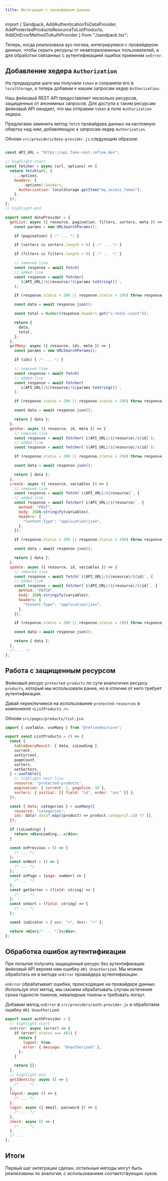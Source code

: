 ```yaml
---
title: Интеграция с провайдером данных
---
```


import { Sandpack, AddAuthenticationToDataProvider, AddProtectedProductsResourceToListProducts, AddOnErrorMethodToAuthProvider } from "./sandpack.tsx";

<Sandpack>

Теперь, когда реализована ауз-логика, интегрируемся с провайдером данных, чтобы скрыть ресурсы от неавторизованных пользователей, а для обработки связанных с аутентификацией ошибок применим `onError`.

## Добавление хедера `Authorization`

На предыдущем шаге мы получали `token` и сохраняли его в `localStorage`, а теперь добавим к нашим запросам хедер `Authorization`.

Наш фейковый REST API предоставляет несколько ресурсов, защищенных от анонимных запросов. Для доступа к таким ресурсам фейковый API ожидает, что мы отправим `token` в поле `Authorization` хедера.

Предлагаем заменить метод `fetch` провайдера данных на кастомную обертку над ним, добавляющую к запросам хедер `Authorization`.

Обнови `src/providers/data-provider.js` следующим образом:

```js title="src/providers/data-provider.js"

const API_URL = "https://api.fake-rest.refine.dev";

// highlight-start
const fetcher = async (url, options) => {
  return fetch(url, {
    ...options,
    headers: {
      ...options?.headers,
      Authorization: localStorage.getItem("my_access_token"),
    },
  });
};
// highlight-end

export const dataProvider = {
  getList: async ({ resource, pagination, filters, sorters, meta }) => {
    const params = new URLSearchParams();

    if (pagination) { /* ... */ }

    if (sorters && sorters.length > 0) { /* ... */ }

    if (filters && filters.length > 0) { /* ... */ }

    // removed-line
    const response = await fetch(
    // added-line
    const response = await fetcher(
      `${API_URL}/${resource}?${params.toString()}`,
    );

    if (response.status < 200 || response.status > 299) throw response;

    const data = await response.json();

    const total = Number(response.headers.get("x-total-count"));

    return {
      data,
      total,
    };
  },
  getMany: async ({ resource, ids, meta }) => {
    const params = new URLSearchParams();

    if (ids) { /* ... */ }

    // removed-line
    const response = await fetch(
    // added-line
    const response = await fetcher(
      `${API_URL}/${resource}?${params.toString()}`,
    );

    if (response.status < 200 || response.status > 299) throw response;

    const data = await response.json();

    return { data };
  },
  getOne: async ({ resource, id, meta }) => {
    // removed-line
    const response = await fetcher(`${API_URL}/${resource}/${id}`);
    // added-line
    const response = await fetcher(`${API_URL}/${resource}/${id}`);

    if (response.status < 200 || response.status > 299) throw response;

    const data = await response.json();

    return { data };
  },
  create: async ({ resource, variables }) => {
    // removed-line
    const response = await fetch(`${API_URL}/${resource}`, {
    // added-line
    const response = await fetcher(`${API_URL}/${resource}`, {
      method: "POST",
      body: JSON.stringify(variables),
      headers: {
        "Content-Type": "application/json",
      },
    });

    if (response.status < 200 || response.status > 299) throw response;

    const data = await response.json();

    return { data };
  },
  update: async ({ resource, id, variables }) => {
    // removed-line
    const response = await fetch(`${API_URL}/${resource}/${id}`, {
    // added-line
    const response = await fetcher(`${API_URL}/${resource}/${id}`, {
      method: "PATCH",
      body: JSON.stringify(variables),
      headers: {
        "Content-Type": "application/json",
      },
    });

    if (response.status < 200 || response.status > 299) throw response;

    const data = await response.json();

    return { data };
  },
  /* ... */
};
```

<AddAuthenticationToDataProvider />

## Работа с защищенным ресурсом

Фейковый ресурс `protected-products` по сути аналогичен ресурсу `products`, который мы использовали ранее, но в отличие от него требует аутентификации.

Давай переключимся на использование `protected-resources` в компоненте `<ListProducts />`.

Обнови `src/pages/products/list.jsx`:

```jsx title="src/pages/products/list.jsx"
import { useTable, useMany } from "@refinedev/core";

export const ListProducts = () => {
  const {
    tableQueryResult: { data, isLoading },
    current,
    setCurrent,
    pageCount,
    sorters,
    setSorters,
  } = useTable({
    // highlight-next-line
    resource: "protected-products",
    pagination: { current: 1, pageSize: 10 },
    sorters: { initial: [{ field: "id", order: "asc" }] },
  });

  const { data: categories } = useMany({
    resource: "categories",
    ids: data?.data?.map((product) => product.category?.id) ?? [],
  });

  if (isLoading) {
    return <div>Loading...</div>;
  }

  const onPrevious = () => {
    /* ... */
  };
  const onNext = () => {
    /* ... */
  };
  const onPage = (page: number) => {
    /* ... */
  };
  const getSorter = (field: string) => {
    /* ... */
  };
  const onSort = (field: string) => {
    /* ... */
  };

  const indicator = { asc: "⬆️", desc: "⬇️" };

  return <div>{/* ... */}</div>;
};
```

<AddProtectedProductsResourceToListProducts />

## Обработка ошибок аутентификации

При попытке получить защищенный ресурс без аутентификации фейковый API вернем нам ошибку `401 Unauthorized`. Мы можем обработать ее в методе `onError` провайдера аутентификации.

`onError` обрабатывает ошибки, происходящие на провайдере данных. Используя этот метод, мы сможем обрабатывать случаи истечения срока годности токенов, невалидные токены и требовать логаут.

Добавим метод `onError` в `src/providers/auth-provider.js` и обработаем ошибку `401 Unauthorized`:

```js title="src/providers/auth-provider.js"
export const authProvider = {
  // highlight-start
  onError: async (error) => {
    if (error?.status === 401) {
      return {
        logout: true,
        error: { message: "Unauthorized" },
      };
    }

    return {};
  },
  // highlight-end
  getIdentity: async () => {
    /* ... */
  },
  logout: async () => {
    /* ... */
  },
  login: async ({ email, password }) => {
    /* ... */
  },
  check: async () => {
    /* ... */
  },
  // ...
};
```

<AddOnErrorMethodToAuthProvider />

## Итоги

Первый шаг интеграции сделан, остальные методы могут быть реализованы по аналогии, с использованием соответствующих хуков.

</Sandpack>
